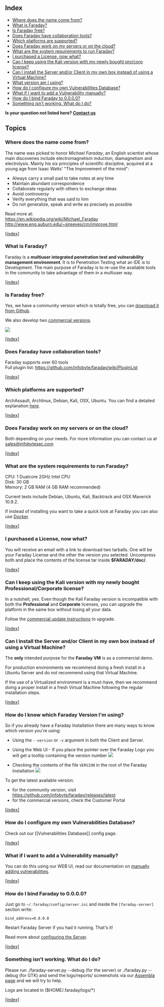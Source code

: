 <a name="index"></a>
## Index

* [Where does the name come from?](#name)
* [What is Faraday?](#what-is-faraday)
* [Is Faraday free?](#price)
* [Does Faraday have collaboration tools?](#plugins)
* [Which platforms are supported?](#supported-platforms)
* [Does Faraday work on my servers or on the cloud?](#server_cloud)
* [What are the system requirements to run Faraday?](#systemreq)
* [I purchased a License, now what?](#after-purchase)
* [Can I keep using the Kali version with my newly bought pro/corp license?](#upgrade-kali)
* [Can I install the Server and/or Client in my own box instead of using a Virtual Machine?](#native-install)
* [What version am I using?](#faraday-version)
* [How do I configure my own Vulnerabilities Database?](#vulns-db)
* [What if I want to add a Vulnerability manually?](#adding-manually)
* [How do I bind Faraday to 0.0.0.0?](#0.0.0.0)
* [Something isn’t working. What do I do?](#ticket)

     
**Is your question not listed here? [Contact us](https://github.com/infobyte/faraday/issues)**


## Topics
<a name="name"></a>
### Where does the name come from?
The name was picked to honor *Michael Faraday*, an English scientist whose main discoveries include electromagnetism induction, diamagnetism and electrolysis. Mainly his six principles of scientific discipline, acquired at a young age from Isaac Watts' "The Improvement of the mind":
* Always carry a small pad to take notes at any time
* Maintain abundant correspondence
* Collaborate regularly with others to exchange ideas
* Avoid controversy
* Verify everything that was said to him
* Do not generalize, speak and write as precisely as possible

Read more at:  
https://en.wikipedia.org/wiki/Michael_Faraday   
http://www.eng.auburn.edu/~sjreeves/cm/improve.html

[ [index] ](#index)

<a name="what-is-faraday"></a>
### What is Faraday?
Faraday is a **multiuser integrated penetration test and vulnerability management environment**. It is to Penetration Testing what an IDE is to Development. The main purpose of Faraday is to re-use the available tools in the community to take advantage of them in a multiuser way.

[ [index] ](#index)

<a name="price"></a>
### Is Faraday free?
Yes, we have a community version which is totally free, you can [download it from Github](https://github.com/infobyte/faraday/archive/master.zip).

We also develop two [commercial versions](https://www.faradaysec.com/#download).

![](https://www.faradaysec.com/images/Features-Comparation.png)

[ [index] ](#index)

<a name="plugins"></a>
### Does Faraday have collaboration tools? 
Faraday supports over 60 tools   
Full plugin list: https://github.com/infobyte/faraday/wiki/PluginList

[ [index] ](#index)

<a name="supported-platforms"></a>
### Which platforms are supported?
ArchAssault, Archlinux, Debian, Kali, OSX, Ubuntu. You can find a detailed explanation [here](https://github.com/infobyte/faraday/wiki/installation-client).

[ [index] ](#index)

<a name="server_cloud"></a>
### Does Faraday work on my servers or on the cloud?
Both depending on your needs. For more information you can contact us at sales@infobytesec.com

[ [index] ](#index)

<a name="systemreq"></a>
### What are the system requirements to run Faraday?
CPU: 1 Dualcore 2GHz Intel CPU  
Disk: 30 GB  
Memory: 2 GB RAM (4 GB RAM recommended)  

Current tests include ​Debian​, ​Ubuntu​, ​Kali​, ​Backtrack​ and ​OSX Maverick 10.9.2​.

If instead of installing you want to take a quick look at Faraday you can also use [​Docker](https://github.com/infobyte/faraday/wiki/installation-client-docker)​.

[ [index] ](#index)

<a name="after-purchase"></a>
### I purchased a License, now what?
You will receive an email with a link to download two tarballs. One will be your Faraday License and the other the version you selected. Uncompress both and place the contents of the license tar inside **$FARADAY/doc/**. 

[ [index] ](#index)

<a name="upgrade-kali"></a>
### Can I keep using the Kali version with my newly bought Professional/Corporate license?
In a nutshell, yes. Even though the Kali Faraday version is incompatible with both the **Professional** and **Corporate** licenses, you can upgrade the platform in the same box without losing all your data.

Follow the [commercial update instructions](https://github.com/infobyte/faraday/wiki/Updates#commercial-version-update) to upgrade.

[ [index] ](#index)

<a name="native-install"></a>
### Can I install the Server and/or Client in my own box instead of using a Virtual Machine?

The **only** intended purpose for the **Faraday VM** is as a commercial demo.

For production environments we recommend doing a fresh install in a Ubuntu Server and do not recommend using that Virtual Machine.

If the use of a Virtualized environment is a must-have, then we recommend doing a proper install in a fresh Virtual Machine following the regular installation steps.

[ [index] ](#index)

<a name="faraday-version"></a>
### How do I know which Faraday Version I'm using?
So if you already have a Faraday Installation there are many ways to know which version you're using:

* Using the `--version` or `-v` argument in both the Client and Server.

* Using the Web UI - If you place the pointer over the Faraday Logo you will get a tooltip containing the version number ![](https://raw.githubusercontent.com/wiki/infobyte/faraday/images/faraday_webui_version.png)

* Checking the contents of the file `VERSION` in the root of the Faraday Installation
![](https://raw.githubusercontent.com/wiki/infobyte/faraday/images/faraday_version_file.png)

To get the latest available version:

* for the community version, visit <https://github.com/infobyte/faraday/releases/latest>
* for the commercial versions, check the Customer Portal

[ [index] ](#index)

<a name="vulns-db"></a>
### How do I configure my own Vulnerabilities Database?
Check out our [[Vulnerabilities Database]] config page.

[ [index] ](#index)

<a name="adding-manually"></a>
### What if I want to add a Vulnerability manually?
You can do this using our WEB UI, read our documentation on [manually adding vulnerabilities](https://github.com/infobyte/faraday/wiki/Usage#vulnerability-creation).


[ [index] ](#index)

<a name="0.0.0.0"></a>
### How do I bind Faraday to 0.0.0.0?
Just go to ```~/.faraday/config/server.ini``` and inside the ```[faraday-server]``` section write:

`bind_address=0.0.0.0`

Restart Faraday Server if you had it running. That's it!

Read more about [configuring the Server](https://github.com/infobyte/faraday/wiki/configuration-server).

[ [index] ](#index)

<a name="ticket"></a>
### Something isn’t working. What do I do?

Please run ./faraday-server.py --debug (for the server) or ./faraday.py --debug (for GTK) and send the logs/reports/ screenshots via our [Assembla page](https://www.assembla.com/spaces/faraday/) and we will try to help.

Logs are located in ($HOME/.faraday/logs/*)


[ [index] ](#index)   
     

